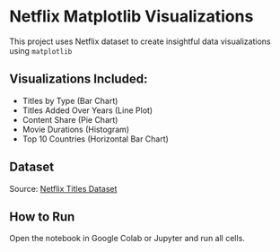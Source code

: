 # Netflix Matplotlib Visualizations

This project uses Netflix dataset to create insightful data visualizations using `matplotlib`

## Visualizations Included:
- Titles by Type (Bar Chart)
- Titles Added Over Years (Line Plot)
- Content Share (Pie Chart)
- Movie Durations (Histogram)
- Top 10 Countries (Horizontal Bar Chart)

## Dataset
Source: [Netflix Titles Dataset](https://www.kaggle.com/datasets/shivamb/netflix-shows)

## How to Run
Open the notebook in Google Colab or Jupyter and run all cells.
